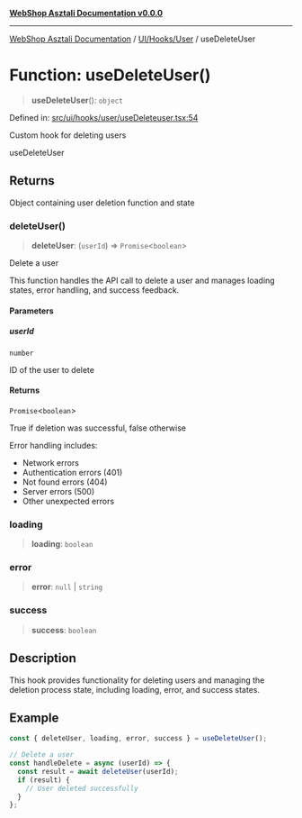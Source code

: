[**WebShop Asztali Documentation v0.0.0**](../../../../README.md)

***

[WebShop Asztali Documentation](../../../../modules.md) / [UI/Hooks/User](../README-2.md) / useDeleteUser

# Function: useDeleteUser()

> **useDeleteUser**(): `object`

Defined in: [src/ui/hooks/user/useDeleteuser.tsx:54](https://github.com/yourusername/webshop_asztali/blob/db527a672c3f1c86910ae6dbab32f3919e7d7093/src/ui/hooks/user/useDeleteuser.tsx#L54)

Custom hook for deleting users

 useDeleteUser

## Returns

Object containing user deletion function and state

### deleteUser()

> **deleteUser**: (`userId`) => `Promise`\<`boolean`\>

Delete a user

This function handles the API call to delete a user and manages
loading states, error handling, and success feedback.

#### Parameters

##### userId

`number`

ID of the user to delete

#### Returns

`Promise`\<`boolean`\>

True if deletion was successful, false otherwise

Error handling includes:
- Network errors
- Authentication errors (401)
- Not found errors (404)
- Server errors (500)
- Other unexpected errors

### loading

> **loading**: `boolean`

### error

> **error**: `null` \| `string`

### success

> **success**: `boolean`

## Description

This hook provides functionality for deleting users and managing
the deletion process state, including loading, error, and success states.

## Example

```ts
const { deleteUser, loading, error, success } = useDeleteUser();

// Delete a user
const handleDelete = async (userId) => {
  const result = await deleteUser(userId);
  if (result) {
    // User deleted successfully
  }
};
```
